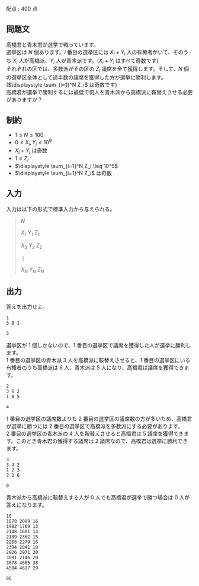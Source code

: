 配点 : $400$ 点

## 問題文

高橋君と青木君が選挙で戦っています。<br>
選挙区は $N$ 個あります。$i$ 番目の選挙区には $X_i + Y_i$ 人の有権者がいて、そのうち $X_i$ 人が高橋派、$Y_i$ 人が青木派です。($X_i + Y_i$ はすべて奇数です)<br>
それぞれの区では、多数派がその区の $Z_i$ 議席を全て獲得します。そして、$N$ 個の選挙区全体として過半数の議席を獲得した方が選挙に勝利します。($\displaystyle \sum_{i=1}^N Z_i$ は奇数です)<br>
高橋君が選挙で勝利するには最低で何人を青木派から高橋派に鞍替えさせる必要がありますか？

## 制約

- $1 \leq N \leq 100$
- $0 \leq X_i, Y_i \leq 10^9$
- $X_i + Y_i$ は奇数
- $1 \leq Z_i$
- $\displaystyle \sum_{i=1}^N Z_i \leq 10^5$
- $\displaystyle \sum_{i=1}^N Z_i$ は奇数

## 入力

入力は以下の形式で標準入力から与えられる。

> $N$
> 
> $X_1$ $Y_1$ $Z_1$
> 
> $X_2$ $Y_2$ $Z_2$
> 
> $\vdots$
> 
> $X_N$ $Y_N$ $Z_N$

## 出力

答えを出力せよ。

```input1
1
3 8 1
```

```output1
3
```

選挙区が $1$ 個しかないので、$1$ 番目の選挙区で議席を獲得した人が選挙に勝利します。<br>
$1$ 番目の選挙区の青木派 $3$ 人を高橋派に鞍替えさせると、$1$ 番目の選挙区にいる有権者のうち高橋派は $6$ 人、青木派は $5$ 人になり、高橋君は議席を獲得できます。

```input2
2
3 6 2
1 8 5
```

```output2
4
```

$1$ 番目の選挙区の議席数よりも $2$ 番目の選挙区の議席数の方が多いため、高橋君が選挙に勝つには $2$ 番目の選挙区で高橋派を多数派にする必要があります。<br>
$2$ 番目の選挙区の青木派の $4$ 人を鞍替えさせると高橋君は $5$ 議席を獲得できます。このとき青木君の獲得する議席は $2$ 議席なので、高橋君は選挙に勝利できます。

```input3
3
3 4 2
1 2 3
7 2 6
```

```output3
0
```

青木派から高橋派に鞍替えする人が $0$ 人でも高橋君が選挙で勝つ場合は $0$ 人が答えになります。

```input4
10
1878 2089 16
1982 1769 13
2148 1601 14
2189 2362 15
2268 2279 16
2394 2841 18
2926 2971 20
3091 2146 20
3878 4685 38
4504 4617 29
```

```output4
86
```
